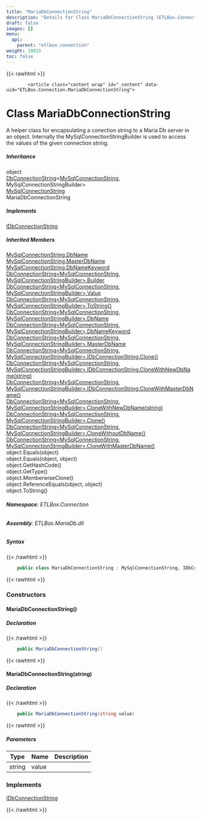 ```yaml
---
title: "MariaDbConnectionString"
description: "Details for Class MariaDbConnectionString (ETLBox.Connection)"
draft: false
images: []
menu:
  api:
    parent: "etlbox.connection"
weight: 10015
toc: false
---
```


{{< rawhtml >}}

            <article class="content wrap" id="_content" data-uid="ETLBox.Connection.MariaDbConnectionString">
  <h1 id="ETLBox_Connection_MariaDbConnectionString" data-uid="ETLBox.Connection.MariaDbConnectionString" class="text-break">Class MariaDbConnectionString
</h1>
  <div class="markdown level0 summary"><p>A helper class for encapsulating a conection string to a Maria Db server in an object.
Internally the MySqlConnectionStringBuilder is used to access the values of the given connection string.</p>
</div>
  <div class="markdown level0 conceptual"></div>
  <div class="inheritance">
    <h5>Inheritance</h5>
    <div class="level0"><span class="xref">object</span></div>
    <div class="level1"><a class="xref" href="/api/etlbox.connection/dbconnectionstring-2">DbConnectionString</a>&lt;<a class="xref" href="/api/etlbox.connection/mysqlconnectionstring">MySqlConnectionString</a>, <span class="xref">MySqlConnectionStringBuilder</span>&gt;</div>
    <div class="level2"><a class="xref" href="/api/etlbox.connection/mysqlconnectionstring">MySqlConnectionString</a></div>
    <div class="level3"><span class="xref">MariaDbConnectionString</span></div>
  </div>
  <div class="implements">
    <h5>Implements</h5>
    <div><a class="xref" href="/api/etlbox.connection/idbconnectionstring">IDbConnectionString</a></div>
  </div>
  <div class="inheritedMembers">
    <h5>Inherited Members</h5>
    <div>
      <a class="xref" href="/api/etlbox.connection/mysqlconnectionstring#ETLBox_Connection_MySqlConnectionString_DbName">MySqlConnectionString.DbName</a>
    </div>
    <div>
      <a class="xref" href="/api/etlbox.connection/mysqlconnectionstring#ETLBox_Connection_MySqlConnectionString_MasterDbName">MySqlConnectionString.MasterDbName</a>
    </div>
    <div>
      <a class="xref" href="/api/etlbox.connection/mysqlconnectionstring#ETLBox_Connection_MySqlConnectionString_DbNameKeyword">MySqlConnectionString.DbNameKeyword</a>
    </div>
    <div>
      <a class="xref" href="/api/etlbox.connection/dbconnectionstring-2#ETLBox_Connection_DbConnectionString_2_Builder">DbConnectionString&lt;MySqlConnectionString, MySqlConnectionStringBuilder&gt;.Builder</a>
    </div>
    <div>
      <a class="xref" href="/api/etlbox.connection/dbconnectionstring-2#ETLBox_Connection_DbConnectionString_2_Value">DbConnectionString&lt;MySqlConnectionString, MySqlConnectionStringBuilder&gt;.Value</a>
    </div>
    <div>
      <a class="xref" href="/api/etlbox.connection/dbconnectionstring-2#ETLBox_Connection_DbConnectionString_2_ToString">DbConnectionString&lt;MySqlConnectionString, MySqlConnectionStringBuilder&gt;.ToString()</a>
    </div>
    <div>
      <a class="xref" href="/api/etlbox.connection/dbconnectionstring-2#ETLBox_Connection_DbConnectionString_2_DbName">DbConnectionString&lt;MySqlConnectionString, MySqlConnectionStringBuilder&gt;.DbName</a>
    </div>
    <div>
      <a class="xref" href="/api/etlbox.connection/dbconnectionstring-2#ETLBox_Connection_DbConnectionString_2_DbNameKeyword">DbConnectionString&lt;MySqlConnectionString, MySqlConnectionStringBuilder&gt;.DbNameKeyword</a>
    </div>
    <div>
      <a class="xref" href="/api/etlbox.connection/dbconnectionstring-2#ETLBox_Connection_DbConnectionString_2_MasterDbName">DbConnectionString&lt;MySqlConnectionString, MySqlConnectionStringBuilder&gt;.MasterDbName</a>
    </div>
    <div>
      <a class="xref" href="/api/etlbox.connection/dbconnectionstring-2#ETLBox_Connection_DbConnectionString_2_ETLBox_Connection_IDbConnectionString_Clone">DbConnectionString&lt;MySqlConnectionString, MySqlConnectionStringBuilder&gt;.IDbConnectionString.Clone()</a>
    </div>
    <div>
      <a class="xref" href="/api/etlbox.connection/dbconnectionstring-2#ETLBox_Connection_DbConnectionString_2_ETLBox_Connection_IDbConnectionString_CloneWithNewDbName_System_String_">DbConnectionString&lt;MySqlConnectionString, MySqlConnectionStringBuilder&gt;.IDbConnectionString.CloneWithNewDbName(string)</a>
    </div>
    <div>
      <a class="xref" href="/api/etlbox.connection/dbconnectionstring-2#ETLBox_Connection_DbConnectionString_2_ETLBox_Connection_IDbConnectionString_CloneWithMasterDbName">DbConnectionString&lt;MySqlConnectionString, MySqlConnectionStringBuilder&gt;.IDbConnectionString.CloneWithMasterDbName()</a>
    </div>
    <div>
      <a class="xref" href="/api/etlbox.connection/dbconnectionstring-2#ETLBox_Connection_DbConnectionString_2_CloneWithNewDbName_System_String_">DbConnectionString&lt;MySqlConnectionString, MySqlConnectionStringBuilder&gt;.CloneWithNewDbName(string)</a>
    </div>
    <div>
      <a class="xref" href="/api/etlbox.connection/dbconnectionstring-2#ETLBox_Connection_DbConnectionString_2_Clone">DbConnectionString&lt;MySqlConnectionString, MySqlConnectionStringBuilder&gt;.Clone()</a>
    </div>
    <div>
      <a class="xref" href="/api/etlbox.connection/dbconnectionstring-2#ETLBox_Connection_DbConnectionString_2_CloneWithoutDbName">DbConnectionString&lt;MySqlConnectionString, MySqlConnectionStringBuilder&gt;.CloneWithoutDbName()</a>
    </div>
    <div>
      <a class="xref" href="/api/etlbox.connection/dbconnectionstring-2#ETLBox_Connection_DbConnectionString_2_CloneWithMasterDbName">DbConnectionString&lt;MySqlConnectionString, MySqlConnectionStringBuilder&gt;.CloneWithMasterDbName()</a>
    </div>
    <div>
      <span class="xref">object.Equals(object)</span>
    </div>
    <div>
      <span class="xref">object.Equals(object, object)</span>
    </div>
    <div>
      <span class="xref">object.GetHashCode()</span>
    </div>
    <div>
      <span class="xref">object.GetType()</span>
    </div>
    <div>
      <span class="xref">object.MemberwiseClone()</span>
    </div>
    <div>
      <span class="xref">object.ReferenceEquals(object, object)</span>
    </div>
    <div>
      <span class="xref">object.ToString()</span>
    </div>
  </div>
<h6><strong>Namespace</strong>: ETLBox.Connection</h6>
  <h6><strong>Assembly</strong>: ETLBox.MariaDb.dll</h6>
  <h5 id="ETLBox_Connection_MariaDbConnectionString_syntax">Syntax</h5>
{{< /rawhtml >}}

```C#
    public class MariaDbConnectionString : MySqlConnectionString, IDbConnectionString
```

{{< rawhtml >}}
  <h3 id="constructors">Constructors
</h3>
  <a id="ETLBox_Connection_MariaDbConnectionString__ctor_" data-uid="ETLBox.Connection.MariaDbConnectionString.#ctor*"></a>
  <h4 id="ETLBox_Connection_MariaDbConnectionString__ctor" data-uid="ETLBox.Connection.MariaDbConnectionString.#ctor">MariaDbConnectionString()</h4>
  <div class="markdown level1 summary"></div>
  <div class="markdown level1 conceptual"></div>
  <h5 class="declaration">Declaration</h5>
{{< /rawhtml >}}

```C#
    public MariaDbConnectionString()
```

{{< rawhtml >}}
  <a id="ETLBox_Connection_MariaDbConnectionString__ctor_" data-uid="ETLBox.Connection.MariaDbConnectionString.#ctor*"></a>
  <h4 id="ETLBox_Connection_MariaDbConnectionString__ctor_System_String_" data-uid="ETLBox.Connection.MariaDbConnectionString.#ctor(System.String)">MariaDbConnectionString(string)</h4>
  <div class="markdown level1 summary"></div>
  <div class="markdown level1 conceptual"></div>
  <h5 class="declaration">Declaration</h5>
{{< /rawhtml >}}

```C#
    public MariaDbConnectionString(string value)
```

{{< rawhtml >}}
  <h5 class="parameters">Parameters</h5>
  <table class="table table-bordered table-striped table-condensed">
    <thead>
      <tr>
        <th>Type</th>
        <th>Name</th>
        <th>Description</th>
      </tr>
    </thead>
    <tbody>
      <tr>
        <td><span class="xref">string</span></td>
        <td><span class="parametername">value</span></td>
        <td></td>
      </tr>
    </tbody>
  </table>
  <h3 id="implements">Implements</h3>
  <div>
      <a class="xref" href="/api/etlbox.connection/idbconnectionstring">IDbConnectionString</a>
  </div>

{{< /rawhtml >}}
